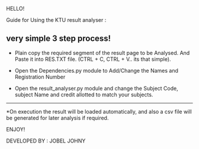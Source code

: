 HELLO!

Guide for Using the KTU result analyser :

very simple 3 step process!
 -------------------------------------------------------------------------------------------------
* Plain copy the required segment of the result page to be Analysed. And Paste it into RES.TXT file. (CTRL + C, CTRL + V.. its that simple).

* Open the Dependencies.py module to Add/Change the Names and Registration Number

* Open the result_analyser.py module and change the Subject Code, subject Name and credit allotted to match your subjects.
--------------------------------------------------------------------------------------------------

*On execution the result will be loaded automatically, and also a csv file will be generated for later analysis if required.

ENJOY!

DEVELOPED BY : JOBEL JOHNY